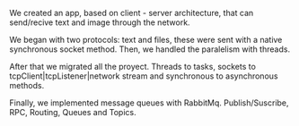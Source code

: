 We created an app, based on client - server architecture, that can send/recive text and image through the network. 

We began with two protocols: text and files, these were sent with a native synchronous socket method. Then, we handled the paralelism with threads.

After that we migrated all the proyect.
Threads to tasks, sockets to tcpClient|tcpListener|network stream and synchronous to asynchronous methods.

Finally, we implemented message queues with RabbitMq.
Publish/Suscribe, RPC, Routing, Queues and Topics.
